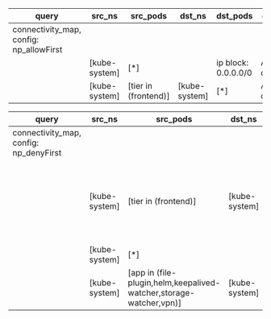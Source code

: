 |query|src_ns|src_pods|dst_ns|dst_pods|connection|
|---|---|---|---|---|---|
|connectivity_map, config: np_allowFirst|
||[kube-system]|[*]||ip block: 0.0.0.0/0|All connections|
||[kube-system]|[tier in (frontend)]|[kube-system]|[*]|All connections|


|query|src_ns|src_pods|dst_ns|dst_pods|connection|
|---|---|---|---|---|---|
|connectivity_map, config: np_denyFirst|
||[kube-system]|[tier in (frontend)]|[kube-system]|[*]|ICMP [0-254] => [0-255];,UDP 1-65536,ICMPv6 [0-254] => [0-255];,SCTP 1-65536,UDPLite,protocols numbers: 2-5,7-16,18-57,59-131,133-134,136-255|
||[kube-system]|[*]||ip block: 0.0.0.0/0|All connections|
||[kube-system]|[app in (file-plugin,helm,keepalived-watcher,storage-watcher,vpn)]|[kube-system]|[*]|All connections|


